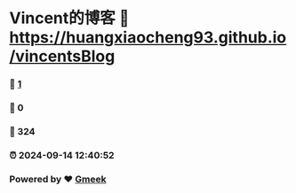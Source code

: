 # Vincent的博客 :link: https://huangxiaocheng93.github.io/vincentsBlog 
### :page_facing_up: [1](https://huangxiaocheng93.github.io/vincentsBlog/tag.html) 
### :speech_balloon: 0 
### :hibiscus: 324 
### :alarm_clock: 2024-09-14 12:40:52 
### Powered by :heart: [Gmeek](https://github.com/Meekdai/Gmeek)

